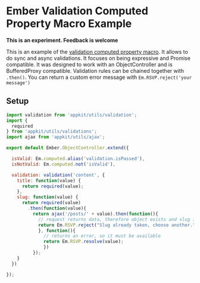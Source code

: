 # Ember Validation Computed Property Macro Example

**This is an experiment. Feedback is welcome**

This is an example of the [validation computed property macro](/app/utils/validation.js).
It allows to do sync and async validations. It focuses on being expressive and Promise compatible.
It was designed to work with an ObjectController and is BufferedProxy compatible. Validation rules can
be chained together with ```.then()```. You can return a custom error message with ```Em.RSVP.reject('your message')```

## Setup

```javascript
import validation from 'appkit/utils/validation';
import {
  required
} from 'appkit/utils/validations';
import ajax from 'appkit/utils/ajax';

export default Ember.ObjectController.extend({

  isValid: Em.computed.alias('validation.isPassed'),
  isNotValid: Em.computed.not('isValid'),

  validation: validation('content', {
    title: function(value) {
      return required(value);
    },
    slug: function(value) {
      return required(value)
        .then(function(value){
          return ajax('/posts/' + value).then(function(){
            // request returns data, therefore object exists and slug is not available
            return Em.RSVP.reject("Slug already taken, choose another.");
            }, function(){
              // returns an error, so it must be available
              return Em.RSVP.resolve(value);
              })
          });
    }
  })

});
```
